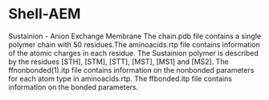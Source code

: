 # Shell-AEM
Sustainion - Anion Exchange Membrane
The chain.pdb file contains a single polymer chain with 50 residues.The aminoacids.rtp file contains information of the atomic charges in each residue. The Sustainion polymer is described by the residues [STH], [STM], [STT], [MST], [MS1] and [MS2]. The ffnonbonded(1).itp file contains information on the nonbonded parameters for each atom type in aminoacids.rtp. The ffbonded.itp file contains information on the bonded parameters.
